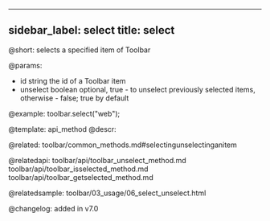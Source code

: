 
---
sidebar_label: select
title: select
---          

@short: selects a specified item of Toolbar


@params:
- id	string      the id of a Toolbar item
- unselect	boolean   optional, true - to unselect previously selected items, otherwise - false; true by default



@example:
toolbar.select("web");


@template: api_method
@descr:

@related: toolbar/common_methods.md#selectingunselectinganitem

@relatedapi:
toolbar/api/toolbar_unselect_method.md
toolbar/api/toolbar_isselected_method.md
toolbar/api/toolbar_getselected_method.md

@relatedsample:
toolbar/03_usage/06_select_unselect.html

@changelog:
added in v7.0

